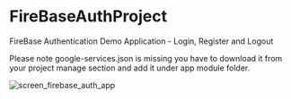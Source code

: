 # FireBaseAuthProject
FireBase Authentication Demo Application - Login, Register and Logout

Please note google-services.json is missing you have to download it from your project manage section and add it under app module folder.

![screen_firebase_auth_app](https://cloud.githubusercontent.com/assets/6814816/16640952/d998fb38-4419-11e6-8bc9-5265496163d5.png)


